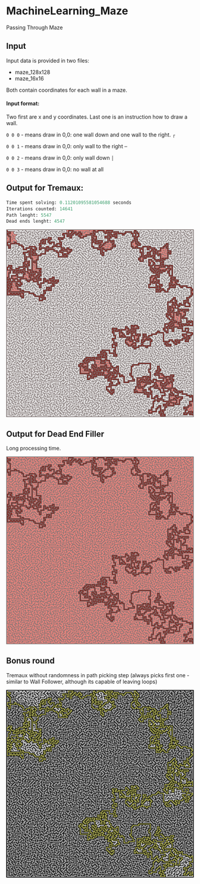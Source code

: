MachineLearning_Maze
====================

Passing Through Maze

## Input
Input data is provided in two files:
  - maze_128x128 
  - maze_16x16

Both contain coordinates for each wall in a maze.

#### Input format:

Two first are x and y coordinates. Last one is an instruction how to draw a wall.

`0 0 0` - means draw in 0,0: one wall down and one wall to the right. `┌`

`0 0 1` - means draw in 0,0: only wall to the right `─`

`0 0 2` - means draw in 0,0: only wall down `│`

`0 0 3` - means draw in 0,0: no wall at all


## Output for Tremaux:
```python
Time spent solving: 0.11201095581054688 seconds
Iterations counted: 14641
Path lenght: 5547
Dead ends lenght: 4547
```
![Maze solved with Tremaux algorithm](https://raw.githubusercontent.com/mnmnc/img/master/tremaux.png)


## Output for Dead End Filler

Long processing time.

![Maze solved with Dead End Filler algorithm](https://raw.githubusercontent.com/mnmnc/img/master/dead_end_filler.png)

## Bonus round 

Tremaux without randomness in path picking step (always picks first one - similar to Wall Follower, although its capable of leaving loops)

![Maze solved with Tremaux algorithm without randomness in path picking step](https://raw.githubusercontent.com/mnmnc/img/master/tremaux_no_randomnes.png)

